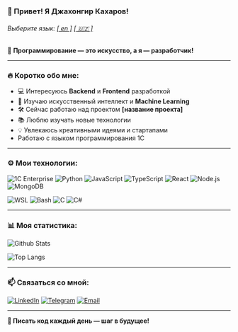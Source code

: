 ### 👋 Привет! Я Джахонгир Кахаров!

###### _Выберите язык: [[ en ]](../en/README_en.md) [[ 🇺🇿 ]](../README.md)_

🚀 **Программирование — это искусство, а я — разработчик!**

---

### 🔥 Коротко обо мне:
- 💻 Интересуюсь **Backend** и **Frontend** разработкой
- 🤖 Изучаю искусственный интеллект и **Machine Learning**
- 🛠 Сейчас работаю над проектом **[название проекта]**
- 📚 Люблю изучать новые технологии
- 💡 Увлекаюсь креативными идеями и стартапами
- Работаю с языком программирования 1С

---

### ⚙️ Мои технологии:

![1C Enterprise](https://img.shields.io/badge/-1C-FFD702?style=flat-square&logo=1C&logoColor=black)
![Python](https://img.shields.io/badge/-Python-3776AB?style=flat-square&logo=python&logoColor=white)
![JavaScript](https://img.shields.io/badge/-JavaScript-F7DF1E?style=flat-square&logo=javascript&logoColor=black)
![TypeScript](https://img.shields.io/badge/-TypeScript-3178C6?style=flat-square&logo=typescript&logoColor=white)
![React](https://img.shields.io/badge/-React-61DAFB?style=flat-square&logo=react&logoColor=black)
![Node.js](https://img.shields.io/badge/-Node.js-339933?style=flat-square&logo=node.js&logoColor=white)
![MongoDB](https://img.shields.io/badge/-MongoDB-47A248?style=flat-square&logo=mongodb&logoColor=white)

![WSL](https://img.shields.io/badge/-WSL-4E4E4E?style=flat-square&logo=linux&logoColor=white)
![Bash](https://img.shields.io/badge/-Bash-121011?style=flat-square&logo=gnubash&logoColor=white)
![C](https://img.shields.io/badge/-C-A8B9CC?style=flat-square&logo=c&logoColor=white)
![C#](https://img.shields.io/badge/-C%23-239120?style=flat-square&logo=csharp&logoColor=white)

---

### 📊 Моя статистика:

![Github Stats](https://github-readme-stats.vercel.app/api?username=MrKakharov&show_icons=true&theme=tokyonight)

![Top Langs](https://github-readme-stats.vercel.app/api/top-langs/?username=MrKakharov&layout=compact&theme=tokyonight)

---

### 📫 Связаться со мной:

[![LinkedIn](https://img.shields.io/badge/-LinkedIn-0077B5?style=flat-square&logo=linkedin&logoColor=white)](https://linkedin.com/in/YOUR_LINKEDIN)
[![Telegram](https://img.shields.io/badge/-Telegram-26A5E4?style=flat-square&logo=telegram&logoColor=white)](https://t.me/jakhongir_kakharov)
[![Email](https://img.shields.io/badge/-Gmail-D14836?style=flat-square&logo=gmail&logoColor=white)](mailto:devjk@tuta.io)

---

**🚀 Писать код каждый день — шаг в будущее!**
